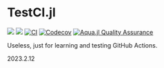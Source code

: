 # TestCI.jl

[![](https://img.shields.io/badge/docs-stable-blue.svg)](https://Mikumikunisiteageru.github.io/TestCI.jl/stable)
[![](https://img.shields.io/badge/docs-dev-blue.svg)](https://Mikumikunisiteageru.github.io/TestCI.jl/dev)
[![CI](https://github.com/Mikumikunisiteageru/TestCI.jl/actions/workflows/ci.yml/badge.svg)](https://github.com/Mikumikunisiteageru/TestCI.jl/actions/workflows/ci.yml)
[![Codecov](https://codecov.io/gh/Mikumikunisiteageru/TestCI.jl/branch/main/graph/badge.svg)](https://codecov.io/gh/Mikumikunisiteageru/TestCI.jl)
[![Aqua.jl Quality Assurance](https://img.shields.io/badge/Aquajl-%F0%9F%8C%A2-aqua.svg)](https://github.com/JuliaTesting/Aqua.jl)

Useless, just for learning and testing GitHub Actions.

2023.2.12
